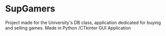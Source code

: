 # SupGamers
Project made for the University's DB class, application dedicated for buying and selling games.
Made in Python /CTkinter GUI Application 
